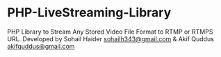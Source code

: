# PHP-LiveStreaming-Library
PHP Library to Stream Any Stored Video File Format to RTMP or RTMPS URL. Developed by Sohail Haider <sohailh343@gmail.com> & Akif Quddus <akifquddus@gmail.com>
